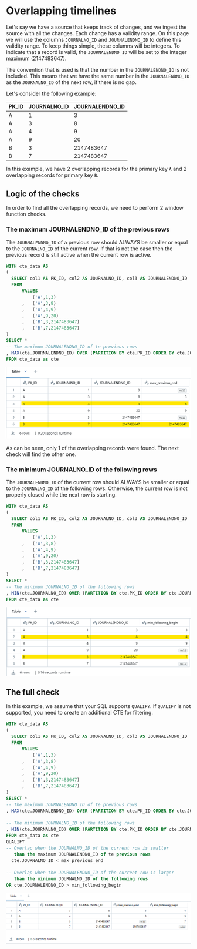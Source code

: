 # Overlapping timelines

Let's say we have a source that keeps track of changes, and we ingest the source 
with all the changes. Each change has a validity range. On this page we will
use the columns `JOURNALNO_ID` and `JOURNALENDNO_ID` to define this validity range.
To keep things simple, these columns will be integers. To indicate that a record
is valid, the `JOURNALENDNO_ID` will be set to the integer maximum (2147483647).

The convention that is used is that the number in the `JOURNALENDNO_ID` is not included.
This means that we have the same number in the `JOURNALENDNO_ID` as the `JOURNALNO_ID` 
of the next row, if there is no gap.

Let's consider the following example:

| PK_ID | JOURNALNO_ID | JOURNALENDNO_ID |
|-------|--------------|-----------------|
| A     | 1            | 3               |
| A     | 3            | 8               |
| A     | 4            | 9               |
| A     | 9            | 20              | 
| B     | 3            | 2147483647      |
| B     | 7            | 2147483647      |

In this example, we have 2 overlapping records for the primary key `A` and 2
overlapping records for primary key `B`.

## Logic of the checks

In order to find all the overlapping records, we need to perform 2 window function checks.

### The maximum JOURNALENDNO_ID of the previous rows

The `JOURNALENDNO_ID` of a previous row should ALWAYS be smaller or equal to the `JOURNALNO_ID` of the current row.
If that is not the case then the previous record is still active when the current row is active.

```sql linenums="1"
WITH cte_data AS
(
  SELECT col1 AS PK_ID, col2 AS JOURNALNO_ID, col3 AS JOURNALENDNO_ID
  FROM
      VALUES
          ('A',1,3)
      ,   ('A',3,8)
      ,   ('A',4,9)
      ,   ('A',9,20)
      ,   ('B',3,2147483647)
      ,   ('B',7,2147483647)
)
SELECT *
-- The maximum JOURNALENDNO_ID of te previous rows
, MAX(cte.JOURNALENDNO_ID) OVER (PARTITION BY cte.PK_ID ORDER BY cte.JOURNALNO_ID ROWS BETWEEN UNBOUNDED PRECEDING AND 1 PRECEDING) AS max_previous_end
FROM cte_data as cte
```

![](img/timeline-overlap-max-journalend.png)

As can be seen, only 1 of the overlapping records were found. The next check will find the other one.

### The minimum JOURNALNO_ID of the following rows

The `JOURNALENDNO_ID` of the current row should ALWAYS be smaller or equal to the `JOURNALNO_ID` of the following 
rows. Otherwise, the current row is not properly closed while the next row is starting.

```sql linenums="1"
WITH cte_data AS
(
  SELECT col1 AS PK_ID, col2 AS JOURNALNO_ID, col3 AS JOURNALENDNO_ID
  FROM
      VALUES
          ('A',1,3)
      ,   ('A',3,8)
      ,   ('A',4,9)
      ,   ('A',9,20)
      ,   ('B',3,2147483647)
      ,   ('B',7,2147483647)
)
SELECT *
-- The minimum JOURNALNO_ID of the following rows
, MIN(cte.JOURNALNO_ID) OVER (PARTITION BY cte.PK_ID ORDER BY cte.JOURNALNO_ID ROWS BETWEEN 1 FOLLOWING AND UNBOUNDED FOLLOWING) AS min_following_begin
FROM cte_data as cte
```

![](img/timeline-overlap-min-journalno.png)

## The full check

In this example, we assume that your SQL supports `QUALIFY`. If `QUALIFY` is not supported, you need to create an
additional CTE for filtering.

```sql linenums="1"
WITH cte_data AS
(
  SELECT col1 AS PK_ID, col2 AS JOURNALNO_ID, col3 AS JOURNALENDNO_ID
  FROM
      VALUES
          ('A',1,3)
      ,   ('A',3,8)
      ,   ('A',4,9)
      ,   ('A',9,20)
      ,   ('B',3,2147483647)
      ,   ('B',7,2147483647)
)
SELECT *
-- The maximum JOURNALENDNO_ID of te previous rows
, MAX(cte.JOURNALENDNO_ID) OVER (PARTITION BY cte.PK_ID ORDER BY cte.JOURNALNO_ID ROWS BETWEEN UNBOUNDED PRECEDING AND 1 PRECEDING) AS max_previous_end

-- The minimum JOURNALNO_ID of the following rows
, MIN(cte.JOURNALNO_ID) OVER (PARTITION BY cte.PK_ID ORDER BY cte.JOURNALNO_ID ROWS BETWEEN 1 FOLLOWING AND UNBOUNDED FOLLOWING) AS min_following_begin
FROM cte_data as cte
QUALIFY
-- Overlap when the JOURNALNO_ID of the current row is smaller
   than the maximum JOURNALENDNO_ID of te previous rows
  cte.JOURNALNO_ID < max_previous_end

-- Overlap when the JOURNALENDNO_ID of the current row is larger
   than the minimum JOURNALNO_ID of the following rows
OR cte.JOURNALENDNO_ID > min_following_begin
```

![](img/timeline-overlap-final-query.png)
